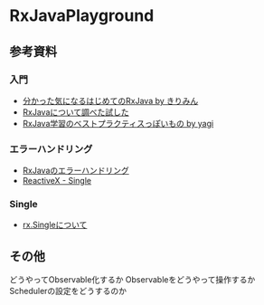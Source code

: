 # RxJavaPlayground

## 参考資料

### 入門

* [分かった気になるはじめてのRxJava by きりみん](https://speakerdeck.com/kirimin/fen-katutaqi-ninaruhazimetefalserxjava)
* [RxJavaについて調べた試した](http://kirimin.hatenablog.com/entry/20141012/1413126770)
* [RxJava学習のベストプラクティスっぽいもの by yagi](https://speakerdeck.com/sys1yagi/rxjavaxue-xi-falsehesutohurakuteisutuhoimofalse)

### エラーハンドリング

* [RxJavaのエラーハンドリング](http://qiita.com/boohbah/items/108b378c5cb593c666e6)
* [ReactiveX - Single ](http://reactivex.io/documentation/single.html)

### Single

* [rx.Singleについて](http://qiita.com/izumin5210/items/24449aee848b5ddbcf6d)

## その他

どうやってObservable化するか
Observableをどうやって操作するか
Schedulerの設定をどうするのか